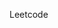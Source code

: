 Leetcode 
<!---
vishaaliks/vishaaliks is a ✨ special ✨ repository because its `README.md` (this file) appears on your GitHub profile.
You can click the Preview link to take a look at your changes.
--->
